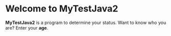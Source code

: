 # Welcome to MyTestJava2 #
**MyTestJava2** is a program to determine your status.
Want to know who you are? Enter your **age**.
